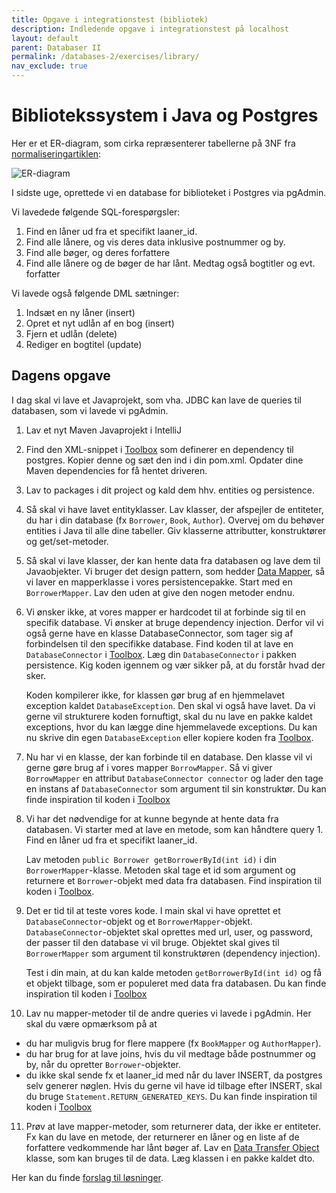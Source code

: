 ```yaml
---
title: Opgave i integrationstest (bibliotek)
description: Indledende opgave i integrationstest på localhost
layout: default
parent: Databaser II
permalink: /databases-2/exercises/library/
nav_exclude: true
---
```


# Bibliotekssystem i Java og Postgres

Her er et ER-diagram, som cirka repræsenterer tabellerne på 3NF fra [normaliseringartiklen](../../databases_1/docs/Normalisering.pdf):

![ER-diagram](https://i.imgur.com/9vOkudp.png)

I sidste uge, oprettede vi en database for biblioteket i Postgres via pgAdmin.

Vi lavedede følgende SQL-forespørgsler:

   1. Find en låner ud fra et specifikt laaner_id.
   2. Find alle lånere, og vis deres data inklusive postnummer og by.
   3. Find alle bøger, og deres forfattere
   4. Find alle lånere og de bøger de har lånt. Medtag også bogtitler og evt. forfatter

Vi lavede også følgende DML sætninger:

   1. Indsæt en ny låner (insert)
   2. Opret et nyt udlån af en bog (insert)
   3. Fjern et udlån (delete)
   4. Rediger en bogtitel (update)

## Dagens opgave

I dag skal vi lave et Javaprojekt, som vha. JDBC kan lave de queries til databasen, som vi lavede vi pgAdmin.

1. Lav et nyt Maven Javaprojekt i IntelliJ
2. Find den XML-snippet i [Toolbox](../../toolbox/database/jdbc_templates.md#jdbc-driver-dependency) som definerer en dependency til postgres. Kopier denne og sæt den ind i din pom.xml. Opdater dine Maven dependencies for få hentet driveren.
3. Lav to packages i dit project og kald dem hhv. entities og persistence.
4. Så skal vi have lavet entityklasser. Lav klasser, der afspejler de entiteter, du har i din database (fx `Borrower`, `Book`, `Author`). Overvej om du behøver entities i Java til alle dine tabeller. Giv klasserne attributter, konstruktører og get/set-metoder.
5. Så skal vi lave klasser, der kan hente data fra databasen og lave dem til Javaobjekter. Vi bruger det design pattern, som hedder [Data Mapper](https://martinfowler.com/eaaCatalog/dataMapper.html), så vi laver en mapperklasse i vores persistencepakke. Start med en `BorrowerMapper`. Lav den uden at give den nogen metoder endnu.
6. Vi ønsker ikke, at vores mapper er hardcodet til at forbinde sig til en specifik database. Vi ønsker at bruge dependency injection. Derfor vil vi også gerne have en klasse DatabaseConnector, som tager sig af forbindelsen til den specifikke database. Find koden til at lave en `DatabaseConnector` i [Toolbox](../../toolbox/database/jdbc_templates.md#database-connector). Læg din `DatabaseConnector` i pakken persistence. Kig koden igennem og vær sikker på, at du forstår hvad der sker.

   Koden kompilerer ikke, for klassen gør brug af en hjemmelavet exception kaldet `DatabaseException`. Den skal vi også have lavet. Da vi gerne vil strukturere koden fornuftigt, skal du nu lave en pakke kaldet exceptions, hvor du kan lægge dine hjemmelavede exceptions. Du kan nu skrive din egen `DatabaseException` eller kopiere koden fra [Toolbox](../../toolbox/database/jdbc_templates.md#database-exception).

7. Nu har vi en klasse, der kan forbinde til en database. Den klasse vil vi gerne gøre brug af i vores mapper `BorrowMapper`. Så vi giver `BorrowMapper` en attribut `DatabaseConnector connector` og lader den tage en instans af `DatabaseConnector` som argument til sin konstruktør. Du kan finde inspiration til koden i [Toolbox](../../toolbox/database/jdbc_templates.md#usermapper-og-getuserbyid)

8. Vi har det nødvendige for at kunne begynde at hente data fra databasen. Vi starter med at lave en metode, som kan håndtere query 1. Find en låner ud fra et specifikt laaner_id.

   Lav metoden `public Borrower getBorrowerById(int id)` i din `BorrowerMapper`-klasse. Metoden skal tage et id som argument og returnere et `Borrower`-objekt med data fra databasen. Find inspiration til koden i [Toolbox](../../toolbox/database/jdbc_templates.md#usermapper-og-getuserbyid).

9. Det er tid til at teste vores kode. I main skal vi have oprettet et `DatabaseConnector`-objekt og et `BorrowerMapper`-objekt. `DatabaseConnector`-objektet skal oprettes med url, user, og password, der passer til den database vi vil bruge. Objektet skal gives til `BorrowerMapper` som argument til konstruktøren (dependency injection).

   Test i din main, at du kan kalde metoden `getBorrowerById(int id)` og få et objekt tilbage, som er populeret med data fra databasen. Du kan finde inspiration til koden i [Toolbox](../../toolbox/database/jdbc_templates.md#main-metode)

10. Lav nu mapper-metoder til de andre queries vi lavede i pgAdmin. Her skal du være opmærksom på at

- du har muligvis brug for flere mappere (fx `BookMapper` og `AuthorMapper`).
- du har brug for at lave joins, hvis du vil medtage både postnummer og by, når du opretter `Borrower`-objekter.
- du ikke skal sende fx et laaner_id med når du laver INSERT, da postgres selv generer nøglen. Hvis du gerne vil have id tilbage efter INSERT, skal du bruge
   `Statement.RETURN_GENERATED_KEYS`. Du kan finde inspiration til koden i [Toolbox](../../toolbox/database/jdbc_templates.md#createUser)

11. Prøv at lave mapper-metoder, som returnerer data, der ikke er entiteter. Fx kan du lave en metode, der returnerer en låner og en liste af de forfattere vedkommende har lånt bøger af. Lav en [Data Transfer Object](https://martinfowler.com/eaaCatalog/dataTransferObject.html) klasse, som kan bruges til de data. Læg klassen i en pakke kaldet dto.

Her kan du finde [forslag til løsninger](https://github.com/KongCPH/Library.git).
